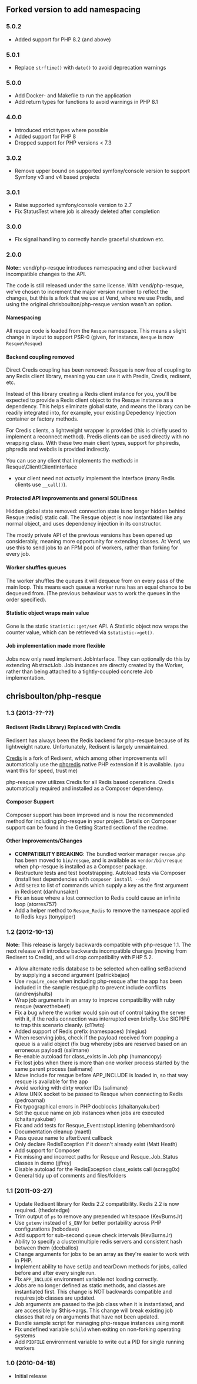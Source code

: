 ## Forked version to add namespacing

### 5.0.2
* Added support for PHP 8.2 (and above)

### 5.0.1 ##
* Replace `strftime()` with `date()` to avoid deprecation warnings

### 5.0.0 ##
* Add Docker- and Makefile to run the application
* Add return types for functions to avoid warnings in PHP 8.1

### 4.0.0 ##
* Introduced strict types where possible
* Added support for PHP 8
* Dropped support for PHP versions < 7.3

### 3.0.2 ##

* Remove upper bound on supported symfony/console version to support Symfony v3 and v4 based projects

### 3.0.1 ##

* Raise supported symfony/console version to 2.7
* Fix StatusTest where job is already deleted after completion

### 3.0.0 ##

* Fix signal handling to correctly handle graceful shutdown etc.

### 2.0.0 ##

**Note:**: vend/php-resque introduces namespacing and other backward incompatible changes to the API.

The code is still released under the same license. With vend/php-resque, we've
chosen to increment the major version number to reflect the changes, but this
is a fork that we use at Vend, where we use Predis, and using the original
chrisboulton/php-resque version wasn't an option.

#### Namespacing

All resque code is loaded from the `Resque` namespace. This means a slight
change in layout to support PSR-0 (given, for instance, `Resque` is now
`Resque\Resque`)

#### Backend coupling removed

Direct Credis coupling has been removed: Resque is now free of coupling to any Redis
client library, meaning you can use it with Predis, Credis, redisent, etc.

Instead of this library creating a Redis client instance for you, you'll be
expected to provide a Redis client object to the Resque instance
as a dependency. This helps eliminate global state, and means the library can
be readily integrated into, for example, your existing Depedency Injection
container or factory methods.

For Credis clients, a lightweight wrapper is provided (this is chiefly used to
implement a reconnect method). Predis clients can be
used directly with no wrapping class. With these two main client types,
support for phpiredis, phpredis
and webdis is provided indirectly.

You can use any client that implements the *methods* in Resque\Client\ClientInterface
 - your client need not *actually* implement the interface (many Redis clients
 use `__call()`).

#### Protected API improvements and general SOLIDness

Hidden global state removed: connection state is no longer hidden behind
Resque::redis() static call. The Resque object is now instantiated like any
normal object, and uses dependency injection in its constructor.

The mostly private API of the previous versions has been opened up
considerably, meaning more opportunity for extending classes. At Vend, we use
this to send jobs to an FPM pool of workers, rather than forking for every job.

#### Worker shuffles queues

The worker shuffles the queues it will dequeue from on every pass of the main loop.
This means each queue a worker runs has an equal chance to be dequeued from. (The
previous behaviour was to work the queues in the order specified).

#### Statistic object wraps main value

Gone is the static `Statistic::get/set` API. A Statistic object now wraps the counter
value, which can be retrieved via `$statistic->get()`.

#### Job implementation made more flexible

Jobs now only need implement JobInterface. They can optionally do this by extending
AbstractJob. Job instances are directly created by the Worker, rather than being attached
to a tightly-coupled concrete Job implementation.

## chrisboulton/php-resque

### 1.3 (2013-??-??) ##

#### Redisent (Redis Library) Replaced with Credis

Redisent has always been the Redis backend for php-resque because of its lightweight nature. Unfortunately, Redisent is largely unmaintained.

[Credis](https://github.com/colinmollenhour/credis) is a fork of Redisent, which among other improvements will automatically use the [phpredis](https://github.com/nicolasff/phpredis) native PHP extension if it is available. (you want this for speed, trust me)

php-resque now utilizes Credis for all Redis based operations. Credis automatically required and installed as a Composer dependency.

#### Composer Support

Composer support has been improved and is now the recommended method for including php-resque in your project. Details on Composer support can be found in the Getting Started section of the readme.

#### Other Improvements/Changes

* **COMPATIBILITY BREAKING**: The bundled worker manager `resque.php` has been moved to `bin/resque`, and is available as `vendor/bin/resque` when php-resque is installed as a Composer package.
* Restructure tests and test bootstrapping. Autoload tests via Composer (install test dependencies with `composer install --dev`)
* Add `SETEX` to list of commands which supply a key as the first argument in Redisent (danhunsaker)
* Fix an issue where a lost connection to Redis could cause an infinite loop (atorres757)
* Add a helper method to `Resque_Redis` to remove the namespace applied to Redis keys (tonypiper)

### 1.2 (2012-10-13)

**Note:** This release is largely backwards compatible with php-resque 1.1. The next release will introduce backwards incompatible changes (moving from Redisent to Credis), and will drop compatibility with PHP 5.2.

* Allow alternate redis database to be selected when calling setBackend by supplying a second argument (patrickbajao)
* Use `require_once` when including php-resque after the app has been included in the sample resque.php to prevent include conflicts (andrewjshults)
* Wrap job arguments in an array to improve compatibility with ruby resque (warezthebeef)
* Fix a bug where the worker would spin out of control taking the server with it, if the redis connection was interrupted even briefly. Use SIGPIPE to trap this scenario cleanly. (d11wtq)
* Added support of Redis prefix (namespaces) (hlegius)
* When reserving jobs, check if the payload received from popping a queue is a valid object (fix bug whereby jobs are reserved based on an erroneous payload) (salimane)
* Re-enable autoload for class_exists in Job.php (humancopy)
* Fix lost jobs when there is more than one worker process started by the same parent process (salimane)
* Move include for resque before APP_INCLUDE is loaded in, so that way resque is available for the app
* Avoid working with dirty worker IDs (salimane)
* Allow UNIX socket to be passed to Resque when connecting to Redis (pedroarnal)
* Fix typographical errors in PHP docblocks (chaitanyakuber)
* Set the queue name on job instances when jobs are executed (chaitanyakuber)
* Fix and add tests for Resque_Event::stopListening (ebernhardson)
* Documentation cleanup (maetl)
* Pass queue name to afterEvent callback
* Only declare RedisException if it doesn't already exist (Matt Heath)
* Add support for Composer
* Fix missing and incorrect paths for Resque and Resque_Job_Status classes in demo (jjfrey)
* Disable autoload for the RedisException class_exists call (scragg0x)
* General tidy up of comments and files/folders

### 1.1 (2011-03-27)

* Update Redisent library for Redis 2.2 compatibility. Redis 2.2 is now required. (thedotedge)
* Trim output of `ps` to remove any prepended whitespace (KevBurnsJr)
* Use `getenv` instead of `$_ENV` for better portability across PHP configurations (hobodave)
* Add support for sub-second queue check intervals (KevBurnsJr)
* Ability to specify a cluster/multiple redis servers and consistent hash between them (dceballos)
* Change arguments for jobs to be an array as they're easier to work with in PHP.
* Implement ability to have setUp and tearDown methods for jobs, called before and after every single run.
* Fix `APP_INCLUDE` environment variable not loading correctly.
* Jobs are no longer defined as static methods, and classes are instantiated first. This change is NOT backwards compatible and requires job classes are updated.
* Job arguments are passed to the job class when it is instantiated, and are accessible by $this->args. This change will break existing job classes that rely on arguments that have not been updated.
* Bundle sample script for managing php-resque instances using monit
* Fix undefined variable `$child` when exiting on non-forking operating systems
* Add `PIDFILE` environment variable to write out a PID for single running workers

### 1.0 (2010-04-18) ##

* Initial release
